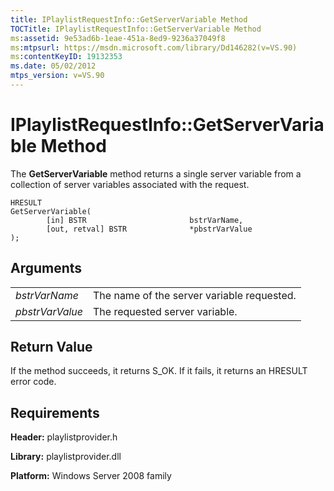 ```yaml
---
title: IPlaylistRequestInfo::GetServerVariable Method
TOCTitle: IPlaylistRequestInfo::GetServerVariable Method
ms:assetid: 9e53ad6b-1eae-451a-8ed9-9236a37049f8
ms:mtpsurl: https://msdn.microsoft.com/library/Dd146282(v=VS.90)
ms:contentKeyID: 19132353
ms.date: 05/02/2012
mtps_version: v=VS.90
---
```


# IPlaylistRequestInfo::GetServerVariable Method

The **GetServerVariable** method returns a single server variable from a collection of server variables associated with the request.

    HRESULT
    GetServerVariable(
            [in] BSTR                       bstrVarName,
            [out, retval] BSTR              *pbstrVarValue
    );

## Arguments

|||
|--- |--- |
|*bstrVarName*|The name of the server variable requested.|
|*pbstrVarValue*|The requested server variable.|

## Return Value

If the method succeeds, it returns S\_OK. If it fails, it returns an HRESULT error code.

## Requirements

**Header:** playlistprovider.h

**Library:** playlistprovider.dll

**Platform:** Windows Server 2008 family
